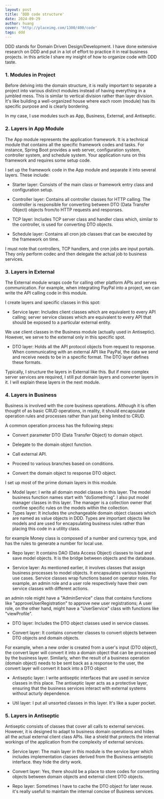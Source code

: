 ```yaml
---
layout: post
title: ‘DDD code structure'
date: 2024-09-29
author: huang
cover: 'http://placeimg.com/1300/400/code'
tags: ddd
---
```


DDD stands for Domain Driven Design/Development. I have done extensive research on DDD and put in a lot of effort to practice it in real business projects. in this article I share my insight of how to organize code with DDD taste.

### 1. Modules in Project

Before delving into the domain structure, it is really important to separate a project into various distinct modules instead of having everything in a jumbled mess. This is similar to vertical division rather than layer division. It's like building a well-organized house where each room (module) has its specific purpose and is clearly bordering.


 In my case, I use modules such as App, Business, External, and Antiseptic.

### 2. Layers in App Module

The App module represents the application framework. It is a technical module that contains all the specific framework codes and tasks. For instance, Spring Boot provides a web server, configuration system, controller system, and schedule system. Your application runs on this framework and requires some setup code.



I set up the framework code in the App module and separate it into several layers. These include:

* Starter layer: Consists of the main class or framework entry class and configuration setup.
 
* Controller layer: Contains all controller classes for HTTP calling. The controller is responsible for converting between DTO (Data Transfer Object) objects from/to HTTP requests and responses.

* TCP layer: Includes TCP server class and handler class which, similar to the controller, is used for converting DTO objects.

* Schedule layer: Contains all cron job classes that can be executed by the framework on time.



I must note that controllers, TCP handlers, and cron jobs are input portals. They only perform codec and then delegate the actual job to business services.

### 3. Layers in External

The External module wraps code for calling other platform APIs and serves communication. For example, when integrating PayPal into a project, we can write the API calling code in this module.



I create layers and specific classes in this spot:

* Service layer: Includes client classes which are equivalent to every API calling; server service classes which are equivalent to every API that should be exposed to a particular external entity.



We use client classes in the Business module (actually used in Antiseptic). However, we serve to the external only in this specific spot.


* DTO layer: Holds all the API protocol objects from request to response. When communicating with an external API like PayPal, the data we send and receive needs to be in a specific format. The DTO layer defines these formats.



Typically, I structure the layers in External like this. But if more complex server services are required, I still put domain layers and converter layers in it. I will explain these layers in the next module.

### 4. Layers in Business

Business is involved with the core business operations. Although it is often thought of as basic CRUD operations, in reality, it should encapsulate operation rules and processes rather than just being limited to CRUD.

A common operation process has the following steps:

* Convert parameter DTO (Data Transfer Object) to domain object.

* Delegate to the domain object function.

* Call external API.

* Proceed to various branches based on conditions.

* Convert the domain object to response DTO object.

I set up most of the prime domain layers in this module.

* Model layer: I write all domain model classes in this layer. The model business function names start with “doSomething”. I also put model manager classes in this layer. The manager is a collection owner that confine specific rules on the models within the collection.
* Types layer: It includes the unchangeable domain object classes which are named as value objects in DDD. Types are important objects like models and are used for encapsulating business rules rather than placing this code in a utility class.


for example Money class is composed of a number and currency type, and has the rules to generate a number for local use.

* Repo layer: It contains DAO (Data Access Object) classes to load and save model objects. It is the bridge between objects and the database.

* Service layer: As mentioned earlier, it involves classes that assign business processes to model objects. It encapsulates various business use cases. Service classes wrap functions based on operator roles. For example, an admin role and a user role respectively have their own service classes with different actions.

an admin role might have a "AdminService" class that contains functions like "approveUserRegistration" to approve new user registrations; A user role, on the other hand, might have a "UserService" class with functions like "viewProfile".

* DTO layer: Includes the DTO object classes used in service classes.

* Convert layer: It contains converter classes to convert objects between DTO objects and domain objects.

For example, when a new order is created from a user's input (DTO object), the convert layer will convert it into a domain object that can be processed by the business layer. Similarly, when the result of a business operation (domain object) needs to be sent back as a response to the user, the convert layer will convert it back into a DTO object

* Antiseptic layer: I write antiseptic interfaces that are used in service classes in this place. The antiseptic layer acts as a protective layer, ensuring that the business services interact with external systems without acturly dependence.

* Util layer: I put all unsorted classes in this layer. It's like a super pocket.

### 5. Layers in Antiseptic

Antiseptic consists of classes that cover all calls to external services. However, it is designed to adapt to business domain operations and hides all the actual external client class APIs. like a shield that protects the internal workings of the application from the complexity of external services.

* Service layer: The main layer in this module is the service layer which includes implementation classes derived from the Business antiseptic interface. they hide the dirty work.

* Convert layer: Yes, there should be a place to store codes for converting objects between domain objects and external client DTO objects.

* Repo layer: Sometimes I have to cache the DTO object for later reuse. it's really usefull to maintain the internal concise of Business services.
